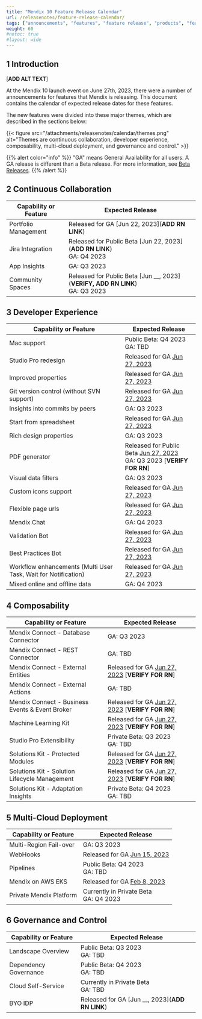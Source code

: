 ```yaml
---
title: "Mendix 10 Feature Release Calendar"
url: /releasenotes/feature-release-calendar/
tags: ["announcements", "features", "feature release", "products", "features and products", "calendar", "new", "mendix 10", "mx10"]
weight: 60
#notoc: true
#layout: wide
---
```


## 1 Introduction

[**ADD ALT TEXT**]

At the Mendix 10 launch event on June 27th, 2023, there were a number of announcements for features that Mendix is releasing. This document contains the calendar of expected release dates for these features.

The new features were divided into these major themes, which are described in the sections below:

{{< figure src="/attachments/releasenotes/calendar/themes.png" alt="Themes are continuous collaboration, developer experience, composability, multi-cloud deployment, and governance and control." >}}

{{% alert color="info" %}}
"GA" means General Availability for all users. A GA release is different than a Beta release. For more information, see [Beta Releases](/releasenotes/beta-features/).
{{% /alert %}}

## 2 Continuous Collaboration

| Capability or Feature | Expected Release |
| --- | --- |
| Portfolio Management | Released for GA [Jun 22, 2023](**ADD RN LINK**) |
| Jira Integration | Released for Public Beta [Jun 22, 2023](**ADD RN LINK**)<br>GA: Q4 2023 |
| App Insights | GA: Q3 2023 |
| Community Spaces | Released for Public Beta [Jun __, 2023](**VERIFY, ADD RN LINK**)<br>GA: Q3 2023 | 

## 3 Developer Experience

| Capability or Feature | Expected Release |
| --- | --- |
| Mac support | Public Beta: Q4 2023<br>GA: TBD |
| Studio Pro redesign | Released for GA [Jun 27, 2023](/releasenotes/studio-pro/10.0/) |
| Improved properties | Released for GA [Jun 27, 2023](/releasenotes/studio-pro/10.0/) |
| Git version control (without SVN support) | Released for GA [Jun 27, 2023](/releasenotes/studio-pro/10.0/) |
| Insights into commits by peers| GA: Q3 2023 |
| Start from spreadsheet | Released for GA [Jun 27, 2023](/releasenotes/studio-pro/10.0/) |
| Rich design properties | GA: Q3 2023 |
| PDF generator | Released for Public Beta [Jun 27, 2023](/releasenotes/studio-pro/10.0/)<br>GA: Q3 2023 [**VERIFY FOR RN**] |
| Visual data filters | GA: Q3 2023 |
| Custom icons support | Released for GA [Jun 27, 2023](/releasenotes/studio-pro/10.0/) |
| Flexible page urls | Released for GA [Jun 27, 2023](/releasenotes/studio-pro/10.0/) |
| Mendix Chat | GA: Q4 2023 |
| Validation Bot | Released for GA [Jun 27, 2023](/releasenotes/studio-pro/10.0/) |
| Best Practices Bot | Released for GA [Jun 27, 2023](/releasenotes/studio-pro/10.0/) |
| Workflow enhancements (Multi User Task, Wait for Notification) | Released for GA [Jun 27, 2023](/releasenotes/studio-pro/10.0/) |
| Mixed online and offline data | GA: Q4 2023 |

## 4 Composability

| Capability or Feature | Expected Release |
| --- | --- |
| Mendix Connect - Database Connector | GA: Q3 2023 |
| Mendix Connect - REST Connector | GA: TBD |
| Mendix Connect - External Entities | Released for GA [Jun 27, 2023](/releasenotes/studio-pro/10.0/) [**VERIFY FOR RN**] |
| Mendix Connect - External Actions | GA: TBD |
| Mendix Connect - Business Events & Event Broker | Released for GA [Jun 27, 2023](/releasenotes/studio-pro/10.0/) [**VERIFY FOR RN**] |
| Machine Learning Kit | Released for GA [Jun 27, 2023](/releasenotes/studio-pro/10.0/) [**VERIFY FOR RN**] |
| Studio Pro Extensibility | Private Beta: Q3 2023<br>GA: TBD |
| Solutions Kit - Protected Modules | Released for GA [Jun 27, 2023](/releasenotes/studio-pro/10.0/) [**VERIFY FOR RN**] |
| Solutions Kit - Solution Lifecycle Management | Released for GA [Jun 27, 2023](/releasenotes/studio-pro/10.0/) [**VERIFY FOR RN**] |
| Solutions Kit - Adaptation Insights | Private Beta: Q4 2023<br>GA: TBD |

## 5 Multi-Cloud Deployment

| Capability or Feature | Expected Release |
| --- | --- |
| Multi-Region Fail-over | GA: Q3 2023 |
| WebHooks | Released for GA [Jun 15, 2023](/releasenotes/developer-portal/mendix-cloud/#june-15th-2023) |
| Pipelines | Public Beta: Q4 2023<br>GA: TBD |
| Mendix on AWS EKS | Released for GA [Feb 8, 2023](/releasenotes/developer-portal/mendix-for-private-cloud/#february-8th-2023) |
| Private Mendix Platform | Currently in Private Beta<br>GA: Q4 2023   |

## 6 Governance and Control

| Capability or Feature | Expected Release |
| --- | --- |
| Landscape Overview | Public Beta: Q3 2023<br>GA: TBD |
| Dependency Governance | Public Beta: Q4 2023<br>GA: TBD |
| Cloud Self-Service | Currently in Private Beta<br>GA: TBD |
| BYO IDP |  Released for GA [Jun __, 2023](**ADD RN LINK**) |